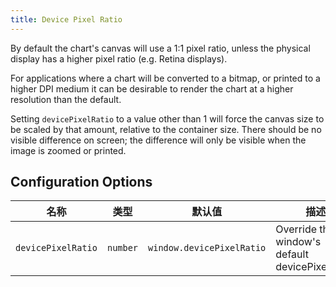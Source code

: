 ```yaml
---
title: Device Pixel Ratio
---
```


By default the chart's canvas will use a 1:1 pixel ratio, unless the physical display has a higher pixel ratio (e.g. Retina displays).

For applications where a chart will be converted to a bitmap, or printed to a higher DPI medium it can be desirable to render the chart at a higher resolution than the default.

Setting `devicePixelRatio` to a value other than 1 will force the canvas size to be scaled by that amount, relative to the container size. There should be no visible difference on screen; the difference will only be visible when the image is zoomed or printed.

## Configuration Options

| 名称 | 类型 | 默认值 | 描述
| ---- | ---- | ------- | -----------
| `devicePixelRatio` | `number` | `window.devicePixelRatio` | Override the window's default devicePixelRatio.
